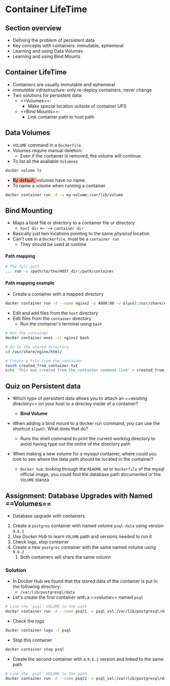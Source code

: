 ---
---

# Container LifeTime

## Section overview
- Defining the problem of persistent data
- Key concepts with containers: immutable, ephemeral
- Learning and using Data Volumes
- Learning and using Bind Mounts

## Container LifeTime
- Containers are usually immutable and ephemeral
- *immutable infrastructure*: only re-deploy containers, never change
- Two solutions for persistent data:
	- ==Volumes==:
		- Make special location outside of container UFS
	- ==Bind Mounts==:
		- Link container path to host path

## Data Volumes
- `VOLUME` command in a `Dockerfile`
- Volumes require manual deletion:
	- Even if the container is removed, the volume will continue
- To list all the available `Volumnes`
```bash
docker volume ls
```
- <mark style='background-color: #FFA793 !important'>By default, </mark> volumes have no name. 
- To name a volume when running a container

```bash
docker container run -d -v my-volume:/var/lib/volume
```

## Bind Mounting

- Maps a host file or directory to a container file or directory
	- `host dir` <-- --> `container dir`
- Basically just two locations pointing to the same *physical* location
- Can't use in a `Dockerfile`, must be a `container run `
	- They should be used at runtime
	
#### Path mapping

```bash
# The full path
... run -v /path/to/the/HOST_dir:/path/container
```

#### Path mapping example

- Create a container with a mapped directory
```bash
docker container run -d --name nginx2 -p 4000:80 -v $(pwd):/usr/share/nginx/html
```

- Edit and add files from the `host` directory
- Edit files from the `container` directory
	- Run the container's terminal using `bash`
```bash
# Run the container
docker container exec -it nginx2 bash

# Go to the shared directory
cd /usr/share/nginx/html/

# Create a file from the container
touch created_from_container.txt
echo 'This was created from the container command line' > created_from_container.txt
```


## Quiz on Persistent data
- Which type of persistent data allows you to attach an ==existing directory== on your host to a directoy inside of a container?
	- **Bind Volume**

- When adding a bind mount to a docker run command, you can use the shortcut `$(pwd)`. What does that do?
	- Runs the shell command to print the current working directory to avoid having type out the entire of the directory path

- When making a new volume for a mysqul container, where could you look to see where the data path should be located in the container?
	- `Docker hub`: looking through the `README.md` or `Dockerfile` of the mysql official image, you could find the database path documented or the `VOLUME` stanza

## Assignment: Database Upgrades with Named ==Volumes==

- Database upgrade with containers.
1. Create a `postgres` container with named volume `psql-data` using version `9.6.1`
2. Use *Docker Hub* to learn `VOLUME` path and versions needed to run it
3. Check logs, stop container
4. Create a new `postgres` container with the same named volume using `9.6.2`
	1. Both containers will share the same volumn

### Solution
- In Docker Hub we found that the stored data of the container is put in the following directory:
	- `/var/lib/postgresql/data`
- Let's create the first container with a ==volume== named `psql`

```bash
# Link the `psql` VOLUME to the path
docker container run -d --name psql1 -v psql_vol:/var/lib/postgresql/data postgres:9.6.1
```

- Check the logs
```bash
docker container logs -f psql
```

- Stop this container
```bash
docker container stop psql
```

- Create the second container with a `9.6.2` version and linked to the same path
```bash
# Link the `psql` VOLUME to the path
docker container run -d --name psql2 -v psql_vol:/var/lib/postgresql/data postgres:9.6.2
```